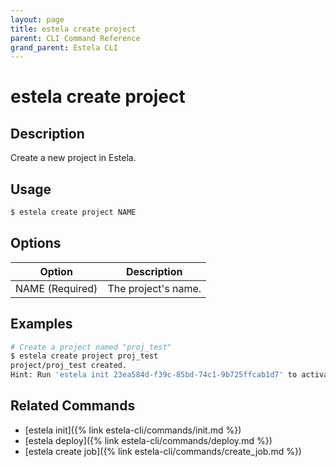 ```yaml
---
layout: page
title: estela create project
parent: CLI Command Reference
grand_parent: Estela CLI
---
```


# estela create project

## Description

Create a new project in Estela.

## Usage

```bash
$ estela create project NAME
```

## Options

|Option|Description|
| ---- | --------- |
|NAME (Required)|The project's name.|

## Examples

```bash
# Create a project named "proj_test"
$ estela create project proj_test
project/proj_test created.
Hint: Run 'estela init 23ea584d-f39c-85bd-74c1-9b725ffcab1d7' to activate this project
```

## Related Commands

- [estela init]({% link estela-cli/commands/init.md %})
- [estela deploy]({% link estela-cli/commands/deploy.md %})
- [estela create job]({% link estela-cli/commands/create_job.md %})
